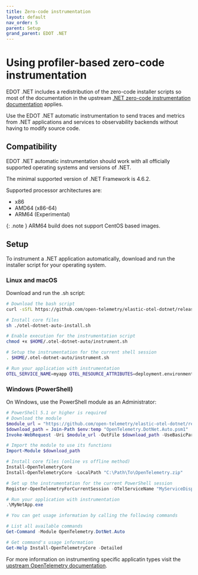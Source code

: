 ```yaml
---
title: Zero-code instrumentation
layout: default
nav_order: 5
parent: Setup
grand_parent: EDOT .NET
---
```


# Using profiler-based zero-code instrumentation

EDOT .NET includes a redistribution of the zero-code installer scripts so most of the documentation
in the upstream [.NET zero-code instrumentation documentation](https://opentelemetry.io/docs/zero-code/dotnet/) applies.

Use the EDOT .NET automatic instrumentation to send traces and metrics from .NET applications and services to observability 
backends without having to modify source code.

## Compatibility

EDOT .NET automatic instrumentation should work with all officially supported operating systems and versions of .NET.

The minimal supported version of .NET Framework is 4.6.2.

Supported processor architectures are:

- x86
- AMD64 (x86-64)
- ARM64 (Experimental)

{: .note }
ARM64 build does not support CentOS based images.

## Setup

To instrument a .NET application automatically, download and run the installer script for your operating system.

### Linux and macOS

Download and run the .sh script:

```bash
# Download the bash script
curl -sSfL https://github.com/open-telemetry/elastic-otel-dotnet/releases/latest/download/otel-dotnet-auto-install.sh -O

# Install core files
sh ./otel-dotnet-auto-install.sh

# Enable execution for the instrumentation script
chmod +x $HOME/.otel-dotnet-auto/instrument.sh

# Setup the instrumentation for the current shell session
. $HOME/.otel-dotnet-auto/instrument.sh

# Run your application with instrumentation
OTEL_SERVICE_NAME=myapp OTEL_RESOURCE_ATTRIBUTES=deployment.environment=staging,service.version=1.0.0 ./MyNetApp
```

### Windows (PowerShell)

On Windows, use the PowerShell module as an Administrator:

```powershell
# PowerShell 5.1 or higher is required
# Download the module
$module_url = "https://github.com/open-telemetry/elastic-otel-dotnet/releases/latest/download/OpenTelemetry.DotNet.Auto.psm1"
$download_path = Join-Path $env:temp "OpenTelemetry.DotNet.Auto.psm1"
Invoke-WebRequest -Uri $module_url -OutFile $download_path -UseBasicParsing

# Import the module to use its functions
Import-Module $download_path

# Install core files (online vs offline method)
Install-OpenTelemetryCore
Install-OpenTelemetryCore -LocalPath "C:\Path\To\OpenTelemetry.zip"

# Set up the instrumentation for the current PowerShell session
Register-OpenTelemetryForCurrentSession -OTelServiceName "MyServiceDisplayName"

# Run your application with instrumentation
.\MyNetApp.exe

# You can get usage information by calling the following commands

# List all available commands
Get-Command -Module OpenTelemetry.DotNet.Auto

# Get command's usage information
Get-Help Install-OpenTelemetryCore -Detailed
```

For more information on instrumenting specific applicatin types visit the [upstream OpenTelemetry documentation](https://opentelemetry.io/docs/zero-code/dotnet/).